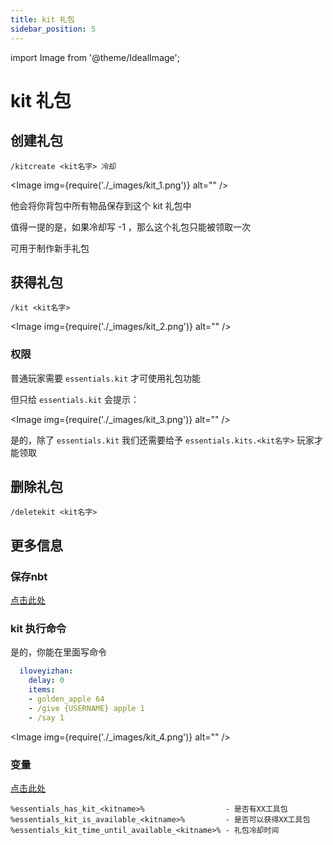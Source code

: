 ```yaml
---
title: kit 礼包
sidebar_position: 5
---
```


import Image from '@theme/IdealImage';

# kit 礼包

## 创建礼包

```text
/kitcreate <kit名字> 冷却
```

<Image img={require('./_images/kit_1.png')} alt="" />

他会将你背包中所有物品保存到这个 kit 礼包中

值得一提的是，如果冷却写 -1 ，那么这个礼包只能被领取一次

可用于制作新手礼包

## 获得礼包

```text
/kit <kit名字>
```

<Image img={require('./_images/kit_2.png')} alt="" />

### 权限

普通玩家需要 `essentials.kit` 才可使用礼包功能

但只给 `essentials.kit` 会提示：

<Image img={require('./_images/kit_3.png')} alt="" />

是的，除了 `essentials.kit` 我们还需要给予 `essentials.kits.<kit名字>` 玩家才能领取

## 删除礼包

```text
/deletekit <kit名字>
```

## 更多信息

### 保存nbt

[点击此处](ConfigTips.md#礼包工具包)

### kit 执行命令

是的，你能在里面写命令

```yaml
  iloveyizhan:
    delay: 0
    items:
    - golden_apple 64
    - /give {USERNAME} apple 1
    - /say 1
```

<Image img={require('./_images/kit_4.png')} alt="" />

### 变量

[点击此处](PapiSupport.md)

```text
%essentials_has_kit_<kitname>%                  - 是否有XX工具包
%essentials_kit_is_available_<kitname>%         - 是否可以获得XX工具包
%essentials_kit_time_until_available_<kitname>% - 礼包冷却时间
```
